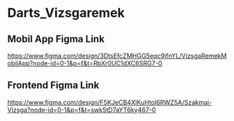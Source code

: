 # Darts_Vizsgaremek

## Mobil App Figma Link
https://www.figma.com/design/3DtsEfcZMHGG5eqc9jfnYL/VizsgaRemekMobilApp?node-id=0-1&p=f&t=RbXr0UC1dXC6SRG7-0

## Frontend Figma Link
https://www.figma.com/design/F5KJeCB4XlKuHtol6RWZ5A/Szakmai-Vizsga?node-id=0-1&p=f&t=swk5tD7aYT6ky467-0
